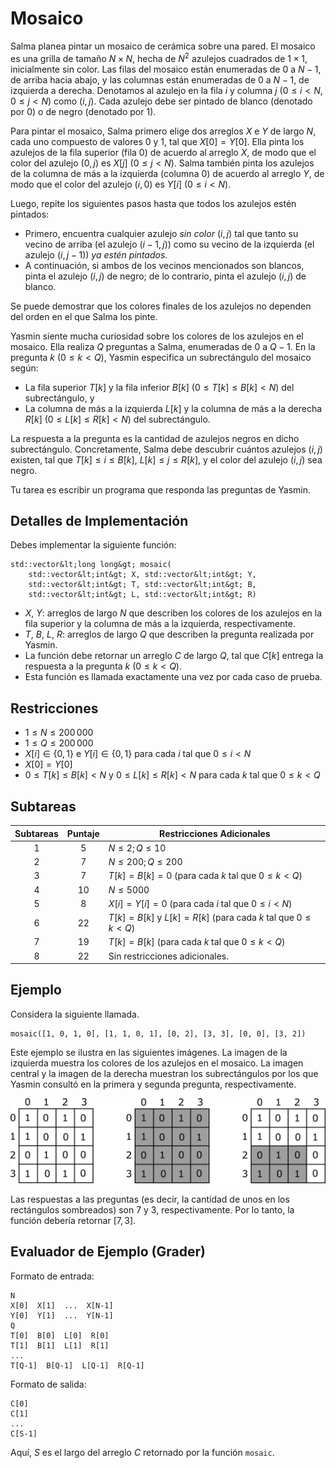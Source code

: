 # Mosaico

Salma planea pintar un mosaico de cerámica sobre una pared. El mosaico es una grilla de tamaño $N \times N$, hecha de $N^2$ azulejos cuadrados de $1 \times 1$, inicialmente sin color.
Las filas del mosaico están enumeradas de $0$ a $N-1$, de arriba hacia abajo, y las columnas están enumeradas de $0$ a $N-1$, de izquierda a derecha.
Denotamos al azulejo en la fila $i$ y columna $j$ ($0 \leq i < N$, $0 \leq j < N$) como $(i,j)$.
Cada azulejo debe ser pintado de blanco (denotado por $0$) o de negro (denotado por $1$).

Para pintar el mosaico, Salma primero elige dos arreglos $X$ e $Y$ de largo $N$, cada uno compuesto de valores $0$ y $1$, tal que $X[0] = Y[0]$.
Ella pinta los azulejos de la fila superior (fila $0$) de acuerdo al arreglo $X$, de modo que el color del azulejo $(0,j)$ es $X[j]$ ($0 \leq j < N$).
Salma también pinta los azulejos de la columna de más a la izquierda (columna $0$) de acuerdo al arreglo $Y$, de modo que el color del azulejo $(i,0)$ es $Y[i]$ ($0 \leq i < N$).

Luego, repite los siguientes pasos hasta que todos los azulejos estén pintados:
* Primero, encuentra cualquier azulejo *sin color* $(i,j)$ tal que tanto su vecino de arriba (el azulejo $(i-1,j)$) como su vecino de la izquierda (el azulejo $(i,j-1)$) *ya estén pintados*.
* A continuación, si ambos de los vecinos mencionados son blancos, pinta el azulejo $(i,j)$ de negro; de lo contrario, pinta el azulejo $(i,j)$ de blanco.

Se puede demostrar que los colores finales de los azulejos no dependen del orden en el que Salma los pinte.

Yasmin siente mucha curiosidad sobre los colores de los azulejos en el mosaico.
Ella realiza $Q$ preguntas a Salma, enumeradas de $0$ a $Q-1$.
En la pregunta $k$ ($0 \leq k < Q$), Yasmin especifica un subrectángulo del mosaico según:
* La fila superior $T[k]$ y la fila inferior $B[k]$ ($0 \leq T[k] \leq B[k] < N$) del subrectángulo, y
* La columna de más a la izquierda $L[k]$ y la columna de más a la derecha $R[k]$ ($0 \leq L[k] \leq R[k] < N$) del subrectángulo.
 
La respuesta a la pregunta es la cantidad de azulejos negros en dicho subrectángulo.
Concretamente, Salma debe descubrir cuántos azulejos $(i,j)$ existen, tal que $T[k] \leq i \leq B[k]$, $L[k] \leq j \leq R[k]$, y el color del azulejo $(i,j)$ sea negro.

Tu tarea es escribir un programa que responda las preguntas de Yasmin.

## Detalles de Implementación

Debes implementar la siguiente función:

```
std::vector&lt;long long&gt; mosaic(
	std::vector&lt;int&gt; X, std::vector&lt;int&gt; Y,
    std::vector&lt;int&gt; T, std::vector&lt;int&gt; B,
    std::vector&lt;int&gt; L, std::vector&lt;int&gt; R)
```

* $X$, $Y$: arreglos de largo $N$ que describen los colores de los azulejos en la fila superior y la columna de más a la izquierda, respectivamente.
* $T$, $B$, $L$, $R$: arreglos de largo $Q$ que describen la pregunta realizada por Yasmin.
* La función debe retornar un arreglo $C$ de largo $Q$, tal que $C[k]$ entrega la respuesta a la pregunta $k$ ($0 \leq k < Q$).
* Esta función es llamada exactamente una vez por cada caso de prueba.

## Restricciones

* $1 \leq N \leq 200\,000$
* $1 \leq Q \leq 200\,000$
* $X[i] \in \{0, 1\}$ e $Y[i] \in \{0, 1\}$
 para cada $i$ tal que $0 \leq i < N$
* $X[0] = Y[0]$
* $0 \leq T[k] \leq B[k] < N$ y $0 \leq L[k] \leq R[k] < N$
 para cada $k$ tal que $0 \leq k < Q$

## Subtareas

| Subtareas | Puntaje  | Restricciones Adicionales |
| :-----: | :----: | ---------------------- |
| 1       | $5$    | $N \leq 2; Q \leq 10$
| 2       | $7$    | $N \leq 200; Q \leq 200$
| 3       | $7$    | $T[k] = B[k] = 0$ (para cada $k$ tal que $0 \leq k < Q$)
| 4       | $10$   | $N \leq 5000$
| 5       | $8$    | $X[i] = Y[i] = 0$ (para cada $i$ tal que $0 \leq i < N$)
| 6       | $22$   | $T[k] = B[k]$ y $L[k] = R[k]$ (para cada $k$ tal que $0 \leq k < Q$)
| 7       | $19$   | $T[k] = B[k]$ (para cada $k$ tal que $0 \leq k < Q$)
| 8       | $22$   | Sin restricciones adicionales.

## Ejemplo

Considera la siguiente llamada.

```
mosaic([1, 0, 1, 0], [1, 1, 0, 1], [0, 2], [3, 3], [0, 0], [3, 2])
```

Este ejemplo se ilustra en las siguientes imágenes.
La imagen de la izquierda muestra los colores de los azulejos en el mosaico.
La imagen central y la imagen de la derecha muestran los subrectángulos por los que Yasmin consultó en la primera y segunda pregunta, respectivamente.

![](example.png "550")

Las respuestas a las preguntas (es decir, la cantidad de unos en los rectángulos sombreados) son 7 y 3, respectivamente. Por lo tanto, la función debería retornar $[7,3]$.

## Evaluador de Ejemplo (Grader)

Formato de entrada:

```
N
X[0]  X[1]  ...  X[N-1]
Y[0]  Y[1]  ...  Y[N-1]
Q
T[0]  B[0]  L[0]  R[0]
T[1]  B[1]  L[1]  R[1]
...
T[Q-1]  B[Q-1]  L[Q-1]  R[Q-1]
```

Formato de salida:

```
C[0]
C[1]
...
C[S-1]
```

Aquí, $S$ es el largo del arreglo $C$ retornado por la función `mosaic`.
